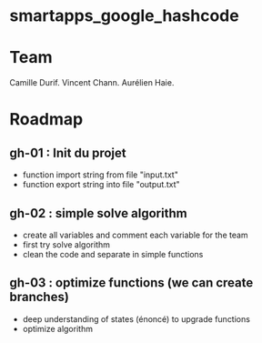 # smartapps_google_hashcode

# Team

Camille Durif. 
Vincent Chann. 
Aurélien Haie. 

# Roadmap

## gh-01 : Init du projet

- function import string from file "input.txt"
- function export string into file "output.txt"

## gh-02 : simple solve algorithm

- create all variables and comment each variable for the team
- first try solve algorithm
- clean the code and separate in simple functions

## gh-03 : optimize functions (we can create branches)

- deep understanding of states (énoncé) to upgrade functions
- optimize algorithm

